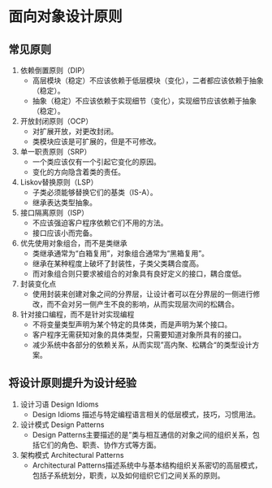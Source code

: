 # 面向对象设计原则

## 常见原则

1. 依赖倒置原则（DIP）
   * 高层模块（稳定）不应该依赖于低层模块（变化），二者都应该依赖于抽象（稳定）。
   * 抽象（稳定）不应该依赖于实现细节（变化），实现细节应该依赖于抽象（稳定）。
2. 开放封闭原则（OCP）
   * 对扩展开放，对更改封闭。
   * 类模块应该是可扩展的，但是不可修改。
3. 单一职责原则（SRP）
   * 一个类应该仅有一个引起它变化的原因。
   * 变化的方向隐含着类的责任。
4. Liskov替换原则（LSP）
   * 子类必须能够替换它们的基类（IS-A）。
   * 继承表达类型抽象。
5. 接口隔离原则（ISP）
   * 不应该强迫客户程序依赖它们不用的方法。
   * 接口应该小而完备。
6. 优先使用对象组合，而不是类继承
   * 类继承通常为“白箱复用”，对象组合通常为“黑箱复用”。
   * 继承在某种程度上破坏了封装性，子类父类耦合度高。
   * 而对象组合则只要求被组合的对象具有良好定义的接口，耦合度低。
7. 封装变化点
   * 使用封装来创建对象之间的分界层，让设计者可以在分界层的一侧进行修改，而不会对另一侧产生不良的影响，从而实现层次间的松耦合。
8. 针对接口编程，而不是针对实现编程
   * 不将变量类型声明为某个特定的具体类，而是声明为某个接口。
   * 客户程序无需获知对象的具体类型，只需要知道对象所具有的接口。
   * 减少系统中各部分的依赖关系，从而实现”高内聚、松耦合“的类型设计方案。

## 将设计原则提升为设计经验

1. 设计习语 Design Idioms
   * Design Idioms 描述与特定编程语言相关的低层模式，技巧，习惯用法。
2. 设计模式 Design Patterns
   * Design Patterns主要描述的是”类与相互通信的对象之间的组织关系，包括它们的角色、职责、协作方式等方面。
3. 架构模式 Architectural Patterns
   * Architectural Patterns描述系统中与基本结构组织关系密切的高层模式，包括子系统划分，职责，以及如何组织它们之间关系的原则。
